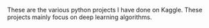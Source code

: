 These are the various python projects I have done on Kaggle. These projects mainly focus on deep learning algorithms.

